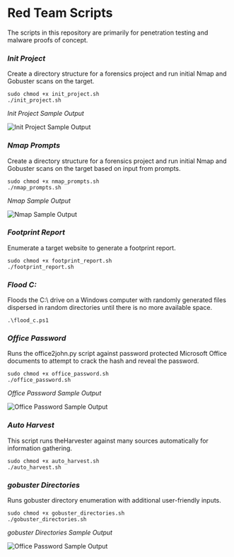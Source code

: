 # Red Team Scripts
The scripts in this repository are primarily for penetration testing and malware proofs of concept. 

### *Init Project*  
Create a directory structure for a forensics project and run initial Nmap and Gobuster scans on the target.

```
sudo chmod +x init_project.sh  
./init_project.sh
```  
*Init Project Sample Output*  

![Init Project Sample Output](https://user-images.githubusercontent.com/89443340/194686187-f68290f4-57fa-4a9f-8dda-67f1edd3ee20.png "Init Project Sample Output")

### *Nmap Prompts*  
Create a directory structure for a forensics project and run initial Nmap and Gobuster scans on the target based on input from prompts.

```
sudo chmod +x nmap_prompts.sh  
./nmap_prompts.sh
```  
*Nmap Sample Output*  

![Nmap Sample Output](https://user-images.githubusercontent.com/89443340/194994657-1ab67344-9f36-4525-81cd-19164f964176.png "Nmap Sample Output")

### *Footprint Report*  
Enumerate a target website to generate a footprint report.

```
sudo chmod +x footprint_report.sh  
./footprint_report.sh
``` 

### *Flood C:*  
Floods the C:\ drive on a Windows computer with randomly generated files dispersed in random directories until there is no more available space.

```
.\flood_c.ps1
``` 

### *Office Password*  
Runs the office2john.py script against password protected Microsoft Office documents to attempt to crack the hash and reveal the password.

```
sudo chmod +x office_password.sh  
./office_password.sh
``` 
*Office Password Sample Output*  

![Office Password Sample Output](https://user-images.githubusercontent.com/89443340/236116076-9168d1e2-95f4-44af-8b62-6dabbf4082ea.png "Init Project Sample Output")

### *Auto Harvest*  
This script runs theHarvester against many sources automatically for information gathering.

```
sudo chmod +x auto_harvest.sh  
./auto_harvest.sh
``` 

### *gobuster Directories*  
Runs gobuster directory enumeration with additional user-friendly inputs.

```
sudo chmod +x gobuster_directories.sh  
./gobuster_directories.sh 
``` 
*gobuster Directories Sample Output*  

![Office Password Sample Output](https://user-images.githubusercontent.com/89443340/236116076-9168d1e2-95f4-44af-8b62-6dabbf4082ea.png "Init Project Sample Output")
